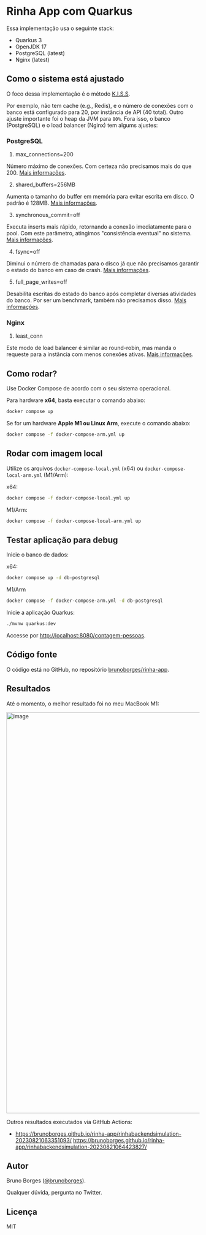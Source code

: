 # Rinha App com Quarkus

Essa implementação usa o seguinte stack:

- Quarkus 3
- OpenJDK 17
- PostgreSQL (latest)
- Nginx (latest)

## Como o sistema está ajustado

O foco dessa implementação é o método [K.I.S.S](https://www.baeldung.com/cs/kiss-software-design-principle#:~:text=KISS%20stands%20for%20Keep%20It,complexity%20as%20much%20as%20possible.).

Por exemplo, não tem cache (e.g., Redis), e o número de conexões com o banco está configurado para 20, por instância de API (40 total). Outro ajuste importante foi o heap da JVM para `80%`. Fora isso, o banco (PostgreSQL) e o load balancer (Nginx) tem algums ajustes:

### PostgreSQL

1. max_connections=200

Número máximo de conexões. Com certeza não precisamos mais do que 200. [Mais informações](https://postgresqlco.nf/doc/en/param/max_connections/).

2. shared_buffers=256MB

Aumenta o tamanho do buffer em memória para evitar escrita em disco. O padrão é 128MB. [Mais informações](https://postgresqlco.nf/doc/en/param/shared_buffers/).

3. synchronous_commit=off

Executa inserts mais rápido, retornando a conexão imediatamente para o pool. Com este parâmetro, atingimos "consistência eventual" no sistema. [Mais informações](https://postgresqlco.nf/doc/en/param/synchronous_commit/).

4. fsync=off

Diminui o número de chamadas para o disco já que não precisamos garantir o estado do banco em caso de crash. [Mais informações](https://postgresqlco.nf/doc/en/param/fsync/).

5. full_page_writes=off

Desabilita escritas do estado do banco após completar diversas atividades do banco. Por ser um benchmark, também não precisamos disso. [Mais informações](https://postgresqlco.nf/doc/en/param/full_page_writes/).

### Nginx

1. least_conn

Este modo de load balancer é similar ao round-robin, mas manda o requeste para a instância com menos conexões ativas. [Mais informações](https://nginx.org/en/docs/http/ngx_http_upstream_module.html#least_conn).

## Como rodar?

Use Docker Compose de acordo com o seu sistema operacional. 

Para hardware **x64**, basta executar o comando abaixo:

```bash
docker compose up
```

Se for um hardware **Apple M1 ou Linux Arm**, execute o comando abaixo:

```bash
docker compose -f docker-compose-arm.yml up
```

## Rodar com imagem local

Utilize os arquivos `docker-compose-local.yml` (x64) ou `docker-compose-local-arm.yml` (M1/Arm):

x64:
```bash
docker compose -f docker-compose-local.yml up
```

M1/Arm:
```bash
docker compose -f docker-compose-local-arm.yml up
```

## Testar aplicação para debug

Inicie o banco de dados:

x64: 
```bash
docker compose up -d db-postgresql
```

M1/Arm
```bash
docker compose -f docker-compose-arm.yml -d db-postgresql
```

Inicie a aplicação Quarkus:

```bash
./mvnw quarkus:dev
```

Accesse por [http://localhost:8080/contagem-pessoas](http://localhost:8080/contagem-pessoas).

## Código fonte

O código está no GitHub, no repositório [brunoborges/rinha-app](https://github.com/brunoborges/rinha-app).

## Resultados

Até o momento, o melhor resultado foi no meu MacBook M1:

<img width="1047" alt="image" src="https://github.com/brunoborges/rinha-app/assets/129743/d588df9b-5c96-4024-8600-b362dcf137ac">

Outros resultados executados via GitHub Actions:

- https://brunoborges.github.io/rinha-app/rinhabackendsimulation-20230821063351093/
  https://brunoborges.github.io/rinha-app/rinhabackendsimulation-20230821064423827/

## Autor

Bruno Borges ([@brunoborges](https://twitter.com/brunoborges)).

Qualquer dúvida, pergunta no Twitter.

## Licença

MIT
